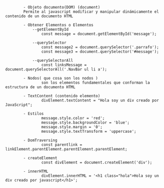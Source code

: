             - Objeto documento(DOM) (document)
            Permite al javascript modificar y manipular dinámicamente el contenido de un documento HTML

            - Obtener Elementos o Elementos
                --getElementById
                    const message = document.getElementById('message');

                --querySelector
                    const message2 = document.querySelector('.parrafo');
                    const message3 = document.querySelector('#message');

                --querySelectorAll
                    const linksMessage = document.querySelectorAll('.NavBar ul li a'); 

            - Nodos( que cosa son los nodos )
                    son los elementos fundamentales que conforman la estructura de un documento HTML

            - TextContent (contenido elemento)
                    divElement.textContent = "Hola soy un div creado por JavaScript";

            - Estilos
                    message.style.color = 'red';
                    message.style.backgroundColor = 'blue';
                    message.style.margin = '0';
                    message.style.textTransform = 'uppercase';

            - DomTraversing
                    const parentlink = linkElement.parentElement.parentElement.parentElement;

            - createElement
                    const divElement = document.createElement('div');

            - innerHTML
                    divElement.innerHTML = '<h1 class="hola">Hola soy un div creado por javascript</h1>';

